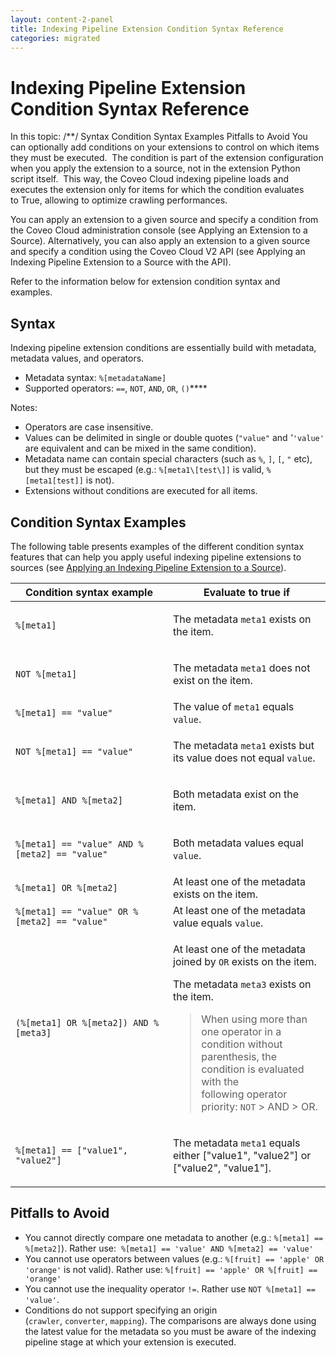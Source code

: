 ```yaml
---
layout: content-2-panel
title: Indexing Pipeline Extension Condition Syntax Reference
categories: migrated
---
```


# Indexing Pipeline Extension Condition Syntax Reference

In this topic: /\*\*/ Syntax Condition Syntax Examples Pitfalls to Avoid You can optionally add conditions on your extensions to control on which items they must be executed.  The condition is part of the extension configuration when you apply the extension to a source, not in the extension Python script itself.  This way, the Coveo Cloud indexing pipeline loads and executes the extension only for items for which the condition evaluates to True, allowing to optimize crawling performances. 

You can apply an extension to a given source and specify a condition from the Coveo Cloud administration console (see Applying an Extension to a Source). Alternatively, you can also apply an extension to a given source and specify a condition using the Coveo Cloud V2 API (see Applying an Indexing Pipeline Extension to a Source with the API). 

Refer to the information below for extension condition syntax and examples. 

## Syntax

Indexing pipeline extension conditions are essentially build with metadata, metadata values, and operators. 

-   Metadata syntax: `%[metadataName]`
-   Supported operators: `==`, `NOT`, `AND`, `OR`, `()`****

Notes:

-   Operators are case insensitive.
-   Values can be delimited in single or double quotes (`"value"` and *'*`'value'` are equivalent and can be mixed in the same condition).
-   Metadata name can contain special characters (such as `%`, `]`, `[`, `"` etc), but they must be escaped (e.g.: `%[meta1\[test\]]` is valid, `%[meta1[test]]` is not).
-   Extensions without conditions are executed for all items.

## Condition Syntax Examples

The following table presents examples of the different condition syntax features that can help you apply useful indexing pipeline extensions to sources (see [Applying an Indexing Pipeline Extension to a Source](https://developers.coveo.com/x/IQMvAg)).

<table>
<colgroup>
<col width="50%" />
<col width="50%" />
</colgroup>
<thead>
<tr class="header">
<th>Condition syntax example</th>
<th>Evaluate to true if</th>
</tr>
</thead>
<tbody>
<tr class="odd">
<td><code>%[meta1]</code></td>
<td><p>The metadata <code>meta1</code> exists on the item.</p></td>
</tr>
<tr class="even">
<td><code>NOT %[meta1]</code></td>
<td><p>The metadata <code>meta1</code> does not exist on the item.</p></td>
</tr>
<tr class="odd">
<td><code>%[meta1] == &quot;value&quot;</code></td>
<td>The value of <code>meta1</code> equals <code>value</code>.</td>
</tr>
<tr class="even">
<td><code>NOT %[meta1] == &quot;value&quot;</code></td>
<td><p>The metadata <code>meta1</code> exists but its value does not equal <code>value</code>.</p></td>
</tr>
<tr class="odd">
<td><code>%[meta1] AND %[meta2]</code></td>
<td><p>Both metadata exist on the item.</p></td>
</tr>
<tr class="even">
<td><code>%[meta1] == &quot;value&quot; AND %[meta2] == &quot;value&quot;</code></td>
<td><p>Both metadata values equal <code>value</code>.</p></td>
</tr>
<tr class="odd">
<td><code>%[meta1] OR %[meta2]</code></td>
<td>At least one of the metadata exists on the item.</td>
</tr>
<tr class="even">
<td><code>%[meta1] == &quot;value&quot; OR %[meta2] == &quot;value&quot;</code></td>
<td>At least one of the metadata value equals <code>value</code>.</td>
</tr>
<tr class="odd">
<td><code>(%[meta1] OR %[meta2]) AND %[meta3]</code></td>
<td><p>At least one of the metadata joined by <code>OR</code> exists on the item.</p>
<p>The metadata <code>meta3</code> exists on the item.</p>
<div class="aui-message warning shadowed information-macro">
<div class="message-content">
<blockquote>
When using more than one operator in a condition without parenthesis, the condition is evaluated with the following operator priority: <code>NOT</code> &gt; AND &gt; OR.
</blockquote>
</div>
</div></td>
</tr>
<tr class="even">
<td><code>%[meta1] == [&quot;value1&quot;, &quot;value2&quot;]</code></td>
<td><p>The metadata <code>meta1</code> equals either [&quot;value1&quot;, &quot;value2&quot;] or [&quot;value2&quot;, &quot;value1&quot;].</p></td>
</tr>
</tbody>
</table>

## Pitfalls to Avoid

-   You cannot directly compare one metadata to another (e.g.: `%[meta1] == %[meta2]`).
    Rather use:  `%[meta1] == 'value' AND %[meta2] == 'value'`
-   You cannot use operators between values (e.g.: `%[fruit] == 'apple' OR 'orange'` is not valid).
    Rather use: `%[fruit] == 'apple' OR %[fruit] == 'orange'`
-   You cannot use the inequality operator `!=`.
    Rather use `NOT %[meta1] == 'value'`.
-   Conditions do not support specifying an origin (`crawler`, `converter`, `mapping`). The comparisons are always done using the latest value for the metadata so you must be aware of the indexing pipeline stage at which your extension is executed.  

 
